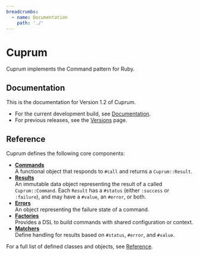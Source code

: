 ```yaml
---
breadcrumbs:
  - name: Documentation
    path: './'
---
```


# Cuprum

Cuprum implements the Command pattern for Ruby.

## Documentation

This is the documentation for Version 1.2 of Cuprum.

- For the current development build, see [Documentation]({{site.baseurl}}/).
- For previous releases, see the [Versions]({{site.baseurl}}/versions) page.

## Reference

Cuprum defines the following core components:

- **[Commands](./commands)**
  <br>
  A functional object that responds to `#call` and returns a `Cuprum::Result`.
- **[Results](./results)**
  <br>
  An immutable data object representing the result of a called `Cuprum::Command`. Each `Result` has a `#status` (either `:success` or `:failure`), and may have a `#value`, an `#error`, or both.
- **[Errors](./errors)**
  <br>
  An object representing the failure state of a command.
- **[Factories](./factories)**
  <br>
  Provides a DSL to build commands with shared configuration or context.
- **[Matchers](./matchers)**
  <br>
  Define handling for results based on `#status`, `#error`, and `#value`.

For a full list of defined classes and objects, see [Reference](./reference).
